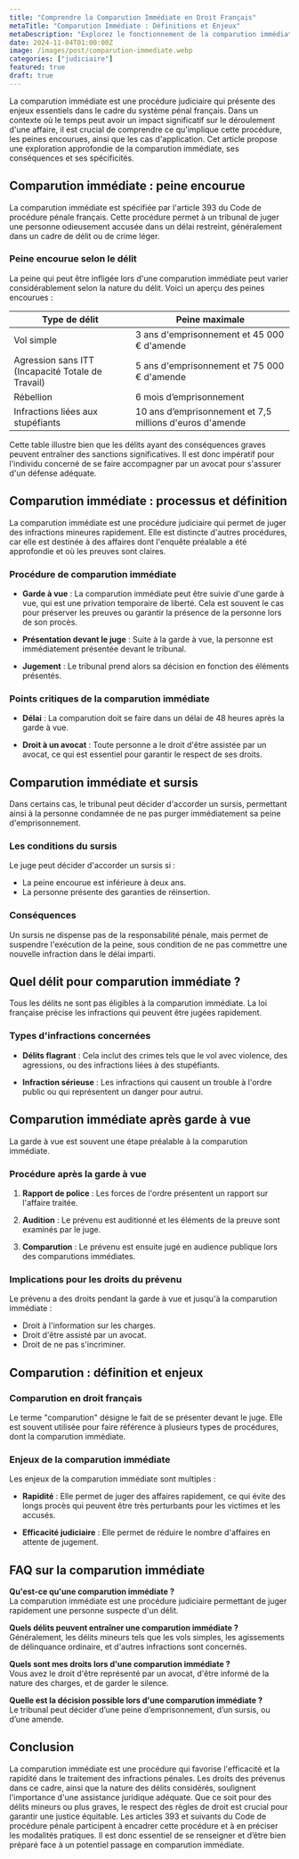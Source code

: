 ```yaml
---
title: "Comprendre la Comparution Immédiate en Droit Français"
metaTitle: "Comparution Immédiate : Définitions et Enjeux"
metaDescription: "Explorez le fonctionnement de la comparution immédiate, ses implications et les délits concernés en droit français."
date: 2024-11-04T01:00:00Z
image: /images/post/comparution-immediate.webp
categories: ["judiciaire"]
featured: true
draft: true
---
```


La comparution immédiate est une procédure judiciaire qui présente des enjeux essentiels dans le cadre du système pénal français. Dans un contexte où le temps peut avoir un impact significatif sur le déroulement d'une affaire, il est crucial de comprendre ce qu'implique cette procédure, les peines encourues, ainsi que les cas d'application. Cet article propose une exploration approfondie de la comparution immédiate, ses conséquences et ses spécificités.

## Comparution immédiate : peine encourue

La comparution immédiate est spécifiée par l'article 393 du Code de procédure pénale français. Cette procédure permet à un tribunal de juger une personne odieusement accusée dans un délai restreint, généralement dans un cadre de délit ou de crime léger.

### Peine encourue selon le délit

La peine qui peut être infligée lors d'une comparution immédiate peut varier considérablement selon la nature du délit. Voici un aperçu des peines encourues :

| Type de délit                      | Peine maximale                                       |
|------------------------------------|-----------------------------------------------------|
| Vol simple                         | 3 ans d'emprisonnement et 45 000 € d'amende        |
| Agression sans ITT (Incapacité Totale de Travail) | 5 ans d'emprisonnement et 75 000 € d'amende        |
| Rébellion                          | 6 mois d’emprisonnement                               |
| Infractions liées aux stupéfiants | 10 ans d’emprisonnement et 7,5 millions d'euros d'amende |

Cette table illustre bien que les délits ayant des conséquences graves peuvent entraîner des sanctions significatives. Il est donc impératif pour l'individu concerné de se faire accompagner par un avocat pour s'assurer d'un défense adéquate.

## Comparution immédiate : processus et définition

La comparution immédiate est une procédure judiciaire qui permet de juger des infractions mineures rapidement. Elle est distincte d'autres procédures, car elle est destinée à des affaires dont l'enquête préalable a été approfondie et où les preuves sont claires.

### Procédure de comparution immédiate

- **Garde à vue** : La comparution immédiate peut être suivie d'une garde à vue, qui est une privation temporaire de liberté. Cela est souvent le cas pour préserver les preuves ou garantir la présence de la personne lors de son procès.
  
- **Présentation devant le juge** : Suite à la garde à vue, la personne est immédiatement présentée devant le tribunal.

- **Jugement** : Le tribunal prend alors sa décision en fonction des éléments présentés.

### Points critiques de la comparution immédiate

- **Délai** : La comparution doit se faire dans un délai de 48 heures après la garde à vue.

- **Droit à un avocat** : Toute personne a le droit d'être assistée par un avocat, ce qui est essentiel pour garantir le respect de ses droits.

## Comparution immédiate et sursis

Dans certains cas, le tribunal peut décider d'accorder un sursis, permettant ainsi à la personne condamnée de ne pas purger immédiatement sa peine d'emprisonnement.

### Les conditions du sursis

Le juge peut décider d'accorder un sursis si :

- La peine encourue est inférieure à deux ans.
- La personne présente des garanties de réinsertion.

### Conséquences

Un sursis ne dispense pas de la responsabilité pénale, mais permet de suspendre l'exécution de la peine, sous condition de ne pas commettre une nouvelle infraction dans le délai imparti.

## Quel délit pour comparution immédiate ?

Tous les délits ne sont pas éligibles à la comparution immédiate. La loi française précise les infractions qui peuvent être jugées rapidement.

### Types d'infractions concernées

- **Délits flagrant** : Cela inclut des crimes tels que le vol avec violence, des agressions, ou des infractions liées à des stupéfiants.
  
- **Infraction sérieuse** : Les infractions qui causent un trouble à l'ordre public ou qui représentent un danger pour autrui.

## Comparution immédiate après garde à vue

La garde à vue est souvent une étape préalable à la comparution immédiate. 

### Procédure après la garde à vue

1. **Rapport de police** : Les forces de l'ordre présentent un rapport sur l'affaire traitée.
   
2. **Audition** : Le prévenu est auditionné et les éléments de la preuve sont examinés par le juge.

3. **Comparution** : Le prévenu est ensuite jugé en audience publique lors des comparutions immédiates.

### Implications pour les droits du prévenu

Le prévenu a des droits pendant la garde à vue et jusqu'à la comparution immédiate :

- Droit à l'information sur les charges.
- Droit d'être assisté par un avocat.
- Droit de ne pas s'incriminer.

## Comparution : définition et enjeux

### Comparution en droit français

Le terme "comparution" désigne le fait de se présenter devant le juge. Elle est souvent utilisée pour faire référence à plusieurs types de procédures, dont la comparution immédiate.

### Enjeux de la comparution immédiate

Les enjeux de la comparution immédiate sont multiples :

- **Rapidité** : Elle permet de juger des affaires rapidement, ce qui évite des longs procès qui peuvent être très perturbants pour les victimes et les accusés.
  
- **Efficacité judiciaire** : Elle permet de réduire le nombre d'affaires en attente de jugement.

## FAQ sur la comparution immédiate

**Qu'est-ce qu'une comparution immédiate ?**  
La comparution immédiate est une procédure judiciaire permettant de juger rapidement une personne suspecte d'un délit.

**Quels délits peuvent entraîner une comparution immédiate ?**  
Généralement, les délits mineurs tels que les vols simples, les agissements de délinquance ordinaire, et d'autres infractions sont concernés.

**Quels sont mes droits lors d'une comparution immédiate ?**  
Vous avez le droit d'être représenté par un avocat, d'être informé de la nature des charges, et de garder le silence.

**Quelle est la décision possible lors d'une comparution immédiate ?**  
Le tribunal peut décider d’une peine d’emprisonnement, d’un sursis, ou d’une amende.

## Conclusion

La comparution immédiate est une procédure qui favorise l'efficacité et la rapidité dans le traitement des infractions pénales. Les droits des prévenus dans ce cadre, ainsi que la nature des délits considérés, soulignent l'importance d'une assistance juridique adéquate. Que ce soit pour des délits mineurs ou plus graves, le respect des règles de droit est crucial pour garantir une justice équitable. Les articles 393 et suivants du Code de procédure pénale participent à encadrer cette procédure et à en préciser les modalités pratiques. Il est donc essentiel de se renseigner et d’être bien préparé face à un potentiel passage en comparution immédiate.